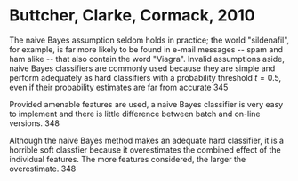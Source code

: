 # Buttcher, Clarke, Cormack, 2010

The naive Bayes assumption seldom holds in practice; the world "sildenafil", for example, is far more likely to be found in e-mail messages -- spam and ham alike -- that also contain the word "Viagra". Invalid assumptions aside, naive Bayes classifiers are commonly used because they are simple and perform adequately as hard classifiers with a probability threshold $t=0.5$, even if their probability estimates are far from accurate 345

Provided amenable features are used, a naive Bayes classifier is very easy to implement and there is little difference between batch and on-line versions. 348

Although the naive Bayes method makes an adequate hard classifier, it is a horrible soft classfier because it overestimates the combined effect of the individual features. The more features considered, the larger the overestimate. 348
